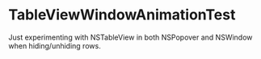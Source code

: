 # TableViewWindowAnimationTest

Just experimenting with NSTableView in both NSPopover and NSWindow when hiding/unhiding rows.
